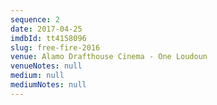 ```yaml
---
sequence: 2
date: 2017-04-25
imdbId: tt4158096
slug: free-fire-2016
venue: Alamo Drafthouse Cinema - One Loudoun
venueNotes: null
medium: null
mediumNotes: null
---
```


